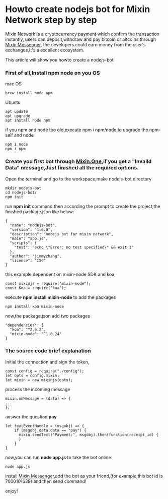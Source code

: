 # Howto create nodejs bot for Mixin Network step by step
Mixin Network is a cryptocurrency payment which confirm the transaction instantly,  users can deposit,withdraw and pay bitcoin or altcoins through [Mixin Messenger](https://mixin.one/),
the developers could earn money from the user's exchanges,It's a excellent ecosystem.

This article will show you howto create a nodejs-bot

### First of all,Install npm node on you OS
mac OS
```
brew install node npm
```

Ubuntu
```
apt update
apt upgrade
apt install node npm
```
if you npm and node too old,execute npm i npm/node to upgrade the npm-self and node
```
npm i node
npm i npm
```

### Create you first bot through [Mixin.One](https://developers.mixin.one/dashboard),if you get a "Invaild Data" message,Just finished all the required options.

Open the terminal and go to the workspace,make nodejs-bot directory
```
mkdir nodejs-bot
cd nodejs-bot/
npm init
```
run **npm init** command then according the prompt to create the project,the finished package.json like below:
```
{
  "name": "nodejs-bot",
  "version": "1.0.0",
  "description": "nodejs bot for mixin network",
  "main": "app.js",
  "scripts": {
    "test": "echo \"Error: no test specified\" && exit 1"
  },
  "author": "jimmyzhang",
  "license": "ISC"
}
```
this example dependent on mixin-node SDK and koa,
```
const mixinjs = require("mixin-node");
const Koa = require('koa');
```
execute **npm install mixin-node** to add the packages
```
npm install koa mixin-node
```
now,the package.json add two packages
```
"dependencies": {
  "koa": "^2.6.2",
  "mixin-node": "^1.0.24"
}
```

### The source code brief explanation
Initial the connection and sign the token,
```
const config = require("./config");
let opts = config.mixin;
let mixin = new mixinjs(opts);
```
process the incoming message
```
mixin.onMessage = (data) => {
...
};
```
answer the question **pay**
```
let textEventHandle = (msgobj) => {
    if (msgobj.data.data == "pay") {
      mixin.sendText("Payment:", msgobj).then(function(receipt_id) {
      }
    }
}
```
now,you can run **node app.js** to take the bot online.
```
node app.js
```

install [Mixin Messenger](https://mixin.one/),add the bot as your friend,(for example,this bot id is 7000101639) and then send command!

enjoy!
